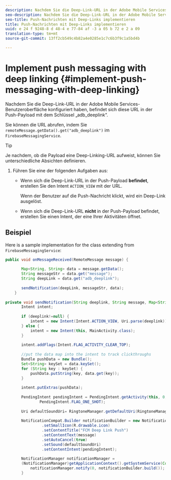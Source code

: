 ```yaml
---
description: Nachdem Sie die Deep-Link-URL in der Adobe Mobile Services-Benutzeroberfläche konfiguriert haben, befindet sich diese URL in der Push-Payload mit dem Schlüssel „adb_deeplink“.
seo-description: Nachdem Sie die Deep-Link-URL in der Adobe Mobile Services-Benutzeroberfläche konfiguriert haben, befindet sich diese URL in der Push-Payload mit dem Schlüssel „adb_deeplink“.
seo-title: Push-Nachrichten mit Deep-Links implementieren
title: Push-Nachrichten mit Deep-Links implementieren
uuid: e 24 f 9248-8 d 48-4 e 77-84 af -3 a 05 b 72 e 2 a 09
translation-type: tm+mt
source-git-commit: 13ff2cb549c4b82a4e0285e1c7c6b3f9c1a5bd4b

---
```



# Implement push messaging with deep linking {#implement-push-messaging-with-deep-linking}

Nachdem Sie die Deep-Link-URL in der Adobe Mobile Services-Benutzeroberfläche konfiguriert haben, befindet sich diese URL in der Push-Payload mit dem Schlüssel „adb_deeplink“.

Sie können die URL abrufen, indem Sie `remoteMessage.getData().get("adb_deeplink")` im `FirebaseMessagingService`.

>[!TIP]
>
>Je nachdem, ob die Payload eine Deep-Linking-URL aufweist, können Sie unterschiedliche Absichten definieren.

1. Führen Sie eine der folgenden Aufgaben aus:

   * Wenn sich die Deep-Link-URL in der Push-Payload **befindet**, erstellen Sie den Intent `ACTION_VIEW` mit der URL.

      Wenn der Benutzer auf die Push-Nachricht klickt, wird ein Deep-Link ausgelöst.

   * Wenn sich die Deep-Link-URL **nicht** in der Push-Payload befindet, erstellen Sie einen Intent, der eine Ihrer Aktivitäten öffnet.

## Beispiel

Here is a sample implementation for the class extending from `FirebaseMessagingService`:

```java
public void onMessageReceived(RemoteMessage message) { 
 
       Map<String, String> data = message.getData(); 
       String messageStr = data.get("message"); 
       String deepLink = data.get("adb_deeplink"); 
 
       sendNotification(deepLink, messageStr, data); 
    } 
 
private void sendNotification(String deeplink, String message, Map<String, String> data) { 
       Intent intent; 
 
       if (deeplink!=null) { 
           intent = new Intent(Intent.ACTION_VIEW, Uri.parse(deeplink)); 
       } else { 
           intent = new Intent(this, MainActivity.class); 
       } 
 
       intent.addFlags(Intent.FLAG_ACTIVITY_CLEAR_TOP); 
 
       //put the data map into the intent to track clickthroughs 
       Bundle pushData = new Bundle(); 
       Set<String> keySet = data.keySet(); 
       for (String key : keySet) { 
           pushData.putString(key, data.get(key)); 
       } 
 
       intent.putExtras(pushData); 
 
       PendingIntent pendingIntent = PendingIntent.getActivity(this, 0, intent, 
               PendingIntent.FLAG_ONE_SHOT); 
 
       Uri defaultSoundUri= RingtoneManager.getDefaultUri(RingtoneManager.TYPE_NOTIFICATION); 
 
       NotificationCompat.Builder notificationBuilder = new NotificationCompat.Builder(this) 
                .setSmallIcon(R.drawable.icon) 
                .setContentTitle("FCM Deep Link Push") 
                .setContentText(message) 
                .setAutoCancel(true) 
                .setSound(defaultSoundUri) 
                .setContentIntent(pendingIntent); 
 
       NotificationManager notificationManager =  
       (NotificationManager)getApplicationContext().getSystemService(Context.NOTIFICATION_SERVICE); 
           notificationManager.notify(0, notificationBuilder.build()); 
       } 
```
